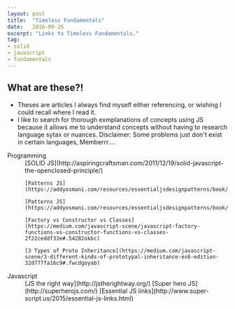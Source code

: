 ```yaml
---
layout: post
title:  "Timeless Fundamentals"
date:   2016-09-26
excerpt: "Links to Timeless Fundamentals."
tag:
- solid
- javascript
- fundamentals
---
```


## What are these?!
* Theses are articles I always find myself either referencing, or wishing I could recall where I read it.
* I like to search for thorough exmplanations of concepts using JS because it allows me to understand concepts without having to research language sytax or nuances.
Disclaimer: Some problems just don't exist in certain languages, Memberrr.... 

<dl>
  <dt>Programming</dt>
  <dd>
    [SOLID JS](http://aspiringcraftsman.com/2011/12/19/solid-javascript-the-openclosed-principle/)

    [Patterns JS](https://addyosmani.com/resources/essentialjsdesignpatterns/book/)

    [Patterns JS](https://addyosmani.com/resources/essentialjsdesignpatterns/book/)

    [Factory vs Constructor vs Classes](https://medium.com/javascript-scene/javascript-factory-functions-vs-constructor-functions-vs-classes-2f22ceddf33e#.54282okbc)

    [3 Types of Proto Inheritance](https://medium.com/javascript-scene/3-different-kinds-of-prototypal-inheritance-es6-edition-32d777fa16c9#.fwcdgoyab)
  </dd>

  <dt>Javascript</dt>
  <dd>
    [JS the right way](http://jstherightway.org/)
    [Super hero JS](http://superherojs.com/)
    [Essential JS links](http://www.super-script.us/2015/essential-js-links.html)
  </dd>
</dl>

